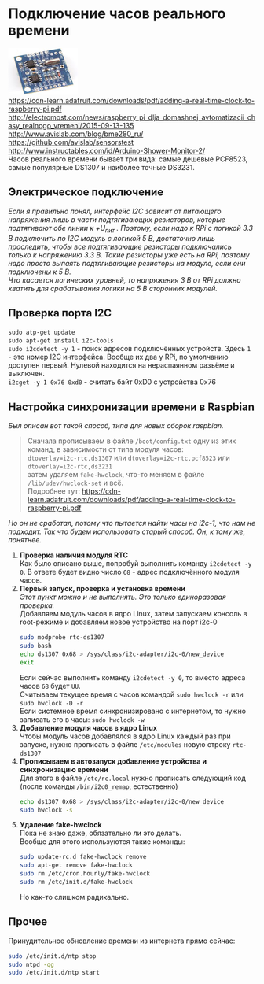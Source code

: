 # Подключение часов реального времени
![](/images/Tiny_RTC_DS1307_module.jpg "")  
https://cdn-learn.adafruit.com/downloads/pdf/adding-a-real-time-clock-to-raspberry-pi.pdf  
http://electromost.com/news/raspberry_pi_dlja_domashnej_avtomatizacii_chasy_realnogo_vremeni/2015-09-13-135  
http://www.avislab.com/blog/bme280_ru/  
https://github.com/avislab/sensorstest  
http://www.instructables.com/id/Arduino-Shower-Monitor-2/  
Часов реального времени бывает три вида: самые дешевые PCF8523, самые популярные DS1307 и наиболее точные DS3231.

## Электрическое подключение
_Если я правильно понял, интерфейс I2C зависит от питающего напряжения лишь в части подтягивающих резисторов, которые подтягивают обе линии к +U<sub>пит</sub> . Поэтому, если надо к RPi с логикой 3.3 В подключить по I2C модуль с логикой 5 В, достаточно лишь проследить, чтобы все подтягивающие резисторы подключались только к напряжению 3.3 В. Такие резисторы уже есть на RPi, поэтому надо просто выпаять подтягивающие резисторы на модуле, если они подключены к 5 В._  
_Что касается логических уровней, то напряжения 3 В от RPi должно хватить для срабатывания логики на 5 В сторонних модулей._

## Проверка порта I2C
`sudo atp-get update`  
`sudo apt-get install i2c-tools`  
`sudo i2cdetect -y 1` - поиск адресов подключённых устройств. Здесь `1` - это номер I2C интерфейса. Вообще их два у RPi, по умолчанию доступен первый. Нулевой находится на нераспаянном разъёме и выключен.  
`i2cget -y 1 0x76 0xd0` - считать байт 0xD0 с устройства 0x76  

## Настройка синхронизации времени в Raspbian
_Был описан вот такой способ, типа для новых сборок raspbian._  

> Сначала прописываем в файле `/boot/config.txt` одну из этих команд, в зависимости от типа модуля часов:  
> `dtoverlay=i2c-rtc,ds1307` или `dtoverlay=i2c-rtc,pcf8523` или `dtoverlay=i2c-rtc,ds3231`  
> затем удаляем `fake-hwclock`, что-то меняем в файле `/lib/udev/hwclock-set` и всё.  
> Подробнее тут: https://cdn-learn.adafruit.com/downloads/pdf/adding-a-real-time-clock-to-raspberry-pi.pdf  

_Но он не сработал, потому что пытается найти часы на i2c-1, что нам не подходит. Так что будем использовать старый способ. Он, к тому же, понятнее._  

1. **Проверка наличия модуля RTC**  
   Как было описано выше, попробуй выполнить команду `i2cdetect -y 0`. В ответе будет видно число `68` - адрес подключённого модуля часов.  
2. **Первый запуск, проверка и установка времени**  
   _Этот пункт можно и не выполнять. Это только единоразовая проверка._  
   Добавляем модуль часов в ядро Linux, затем запускаем консоль в root-режиме и добавляем новое устройство на порт i2c-0  
   ```bash
   sudo modprobe rtc-ds1307
   sudo bash
   echo ds1307 0x68 > /sys/class/i2c-adapter/i2c-0/new_device
   exit
   ```
   Если сейчас выполнить команду `i2cdetect -y 0`, то вместо адреса часов `68` будет `UU`.  
   Считываем текущее время с часов командой `sudo hwclock -r` или `sudo hwclock -D -r`  
   Если системное время синхронизировано с интернетом, то нужно записать его в часы: `sudo hwclock -w`  
3. **Добавление модуля часов в ядро Linux**  
   Чтобы модуль часов добавлялся в ядро Linux каждый раз при запуске, нужно прописать в файле `/etc/modules` новую строку `rtc-ds1307`  
4. **Прописываем в автозапуск добавление устройства и синхронизацию времени**  
   Для этого в файле `/etc/rc.local` нужно прописать следующий код (после команды `/bin/i2c0_remap`, естественно)  
   ```bash
   echo ds1307 0x68 > /sys/class/i2c-adapter/i2c-0/new_device
   sudo hwclock -s
   ```  
5. **Удаление fake-hwclock**  
   Пока не знаю даже, обязательно ли это делать.  
   Вообще для этого используются такие команды:  
   ```bash
   sudo update-rc.d fake-hwclock remove
   sudo apt-get remove fake-hwclock
   sudo rm /etc/cron.hourly/fake-hwclock
   sudo rm /etc/init.d/fake-hwclock
   ```
   Но как-то слишком радикально.  

## Прочее
Принудительное обновление времени из интернета прямо сейчас:  
```bash
sudo /etc/init.d/ntp stop
sudo ntpd -qg
sudo /etc/init.d/ntp start
```
